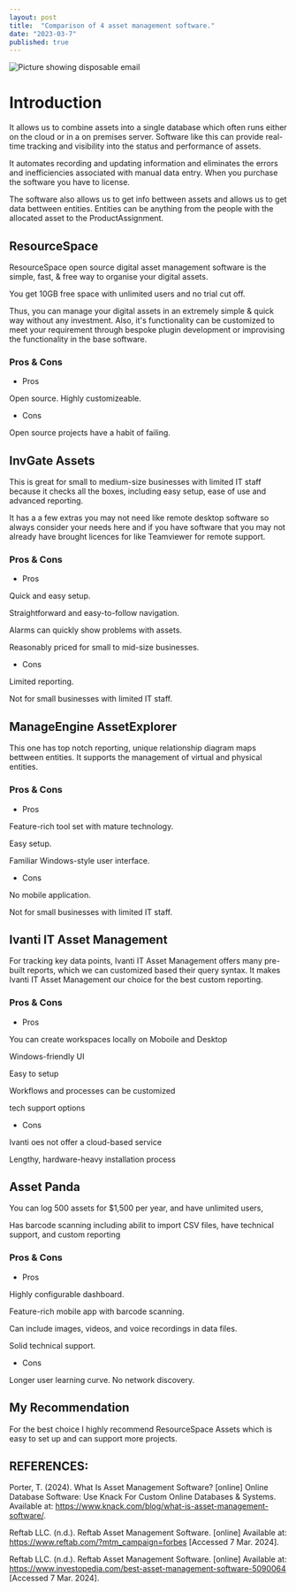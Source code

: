 ```yaml
---
layout: post
title:  "Comparison of 4 asset management software."
date: "2023-03-7"
published: true
---
```


<img src="../images/rodeo-project-management-software-iqLVxrHp46k-unsplash.jpg" class="image fit" alt="Picture showing disposable email"/>

# Introduction

It allows us to combine assets into a single database which often runs either on the cloud or in a on premises server. Software like this can provide real-time tracking and visibility into the status and performance of assets.

It automates recording and updating information and eliminates the errors and inefficiencies associated with manual data entry. When you purchase the software you have to license.   

The software also allows us to get info bettween assets and allows us to get data bettween entities. Entities can be anything from the people with the allocated asset to the ProductAssignment.

## ResourceSpace

ResourceSpace open source digital asset management software is the simple, fast, & free way to organise your digital assets. 

You get 10GB free space with unlimited users and no trial cut off. 

Thus, you can manage your digital assets in an extremely simple & quick way without any investment. Also, it's functionality can be customized to meet your requirement through bespoke plugin development or improvising the functionality in the base software.

### Pros & Cons

- Pros

Open source. Highly customizeable.

- Cons

Open source projects have a habit of failing.

## InvGate Assets

This is great for small to medium-size businesses with limited IT staff because it checks all the boxes, including easy setup, ease of use and advanced reporting. 

It has a a few extras you may not need like remote desktop software so always consider your needs here and if you have software that you may not already have brought licences for like Teamviewer for remote support.

### Pros & Cons

- Pros

Quick and easy setup.

Straightforward and easy-to-follow navigation.

Alarms can quickly show problems with assets.

Reasonably priced for small to mid-size businesses.

- Cons

Limited reporting.

Not for small businesses with limited IT staff.

## ManageEngine AssetExplorer

This one has top notch reporting, unique relationship diagram maps bettween entities. It supports the management of virtual and physical entities. 

### Pros & Cons

- Pros
  
Feature-rich tool set with mature technology.

Easy setup.

Familiar Windows-style user interface.

- Cons

No mobile application.

Not for small businesses with limited IT staff.

## Ivanti IT Asset Management

For tracking key data points, Ivanti IT Asset Management offers many pre-built reports, which we can customized based their query syntax. It makes Ivanti IT Asset Management our choice for the best custom reporting.

### Pros & Cons


- Pros

You can create workspaces locally on Moboile and Desktop

Windows-friendly UI

Easy to setup

Workflows and processes can be customized

tech support options

- Cons

Ivanti oes not offer a cloud-based service

Lengthy, hardware-heavy installation process

## Asset Panda

You can log 500 assets for $1,500 per year, and have unlimited users, 

Has barcode scanning including abilit to import CSV files, have technical support, and custom reporting

### Pros & Cons

- Pros

Highly configurable dashboard.

Feature-rich mobile app with barcode scanning.

Can include images, videos, and voice recordings in data files.

Solid technical support.

- Cons

Longer user learning curve. No network discovery.

## My Recommendation

For the best choice I highly recommend ResourceSpace Assets which is easy to set up and can support more projects.

## REFERENCES:

Porter, T. (2024). What Is Asset Management Software? [online] Online Database Software: Use Knack For Custom Online Databases & Systems. Available at: https://www.knack.com/blog/what-is-asset-management-software/.

Reftab LLC. (n.d.). Reftab Asset Management Software. [online] Available at: https://www.reftab.com/?mtm_campaign=forbes [Accessed 7 Mar. 2024].

Reftab LLC. (n.d.). Reftab Asset Management Software. [online] Available at: https://www.investopedia.com/best-asset-management-software-5090064 [Accessed 7 Mar. 2024].